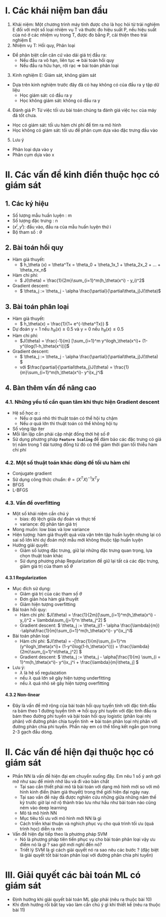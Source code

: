 
# **I. Các khái niệm ban đầu**
1. Khái niệm: Một chương trình máy tính được cho là học hỏi từ trải nghiệm E đối với một số loại nhiệm vụ T và thước đo hiệu suất P, nếu hiệu suất của nó ở các nhiệm vụ trong T, được đo bằng P, cải thiện theo trải nghiệm E
2. Nhiệm vụ T: Hồi quy, Phân loại
- Để phân biệt cần căn cứ vào dải giá trị đầu ra:
  - Nếu đầu ra vô hạn, liên tục => bài toán hồi quy
  - Nếu đầu ra hữu hạn, rời rạc => bài toán phân loại
3. Kinh nghiệm E: Giám sát, không giám sát
- Dựa trên kinh nghiệm trước đây đã có hay không có của đầu ra y tập dữ liệu
  - Học giám sát: có đầu ra y
  - Học không giám sát: không có đầu ra y
4. Đánh giá P: Từ việc tối ưu bài toán chúng ta đánh giá việc `học` của máy đã tốt chưa.
  - Học có giám sát: tối ưu hàm chi phí để tìm ra mô hình
  - Học không có giám sát: tối ưu để phân cụm dựa vào đặc trưng đầu vào
5. Lưu ý
  - Phân loại dựa vào y
  - Phân cụm dựa vào x

# **II. Các vấn đề kinh điển thuộc học có giám sát**
## 1. Các ký hiệu
- Số lượng mẫu huấn luyện : m
- Số lượng đặc trưng : n
- $(x^i, y^i)$: đầu vào, đầu ra của mẫu huấn luyện thứ i
- Bộ tham số : $\theta$

## 2. Bài toán hồi quy
- Hàm giả thuyết:
  - $ h_\theta (x) = \theta^Tx = \theta_0 + \theta_1x_1 + \theta_2x_2 + ... + \theta_nx_n$
- Hàm chi phí:
  - $ J(\theta) = \frac{1}{2m}\sum_{i=1}^m(h_\theta(x^i) - y_i)^2$
- Gradient descent:
  - $ \theta_j := \theta_j - \alpha \frac{\partial}{\partial\theta_j}J(\theta)$

## 3. Bài toán phân loại
- Hàm giả thuyết:
  - $ h_\theta(x) = \frac{1}{1+ e^{-\theta^Tx}} $
- Dự đoán y = 1 nếu $h_\theta(x) \ge 0.5$ và y = 0 nếu $h_\theta(x) \le 0.5$
- Hàm chi phí:
  - $J(\theta) = \frac{-1}{m} [\sum_{i=1}^m y^ilogh_\theta(x^i)+ (1-y^i)log(1-h_\theta(x^i))]$
- Gradient descent:
  - $ \theta_j := \theta_j - \alpha \frac{\partial}{\partial\theta_j}J(\theta) $
  - với $\frac{\partial}{\partial\theta_j}J(\theta) = \frac{1}{m}\sum_{i=1}^m(h_\theta(x^i)- y^i)x_j^i$

## 4. Bàn thêm vấn đề nâng cao
### 4.1. Những yếu tố cần quan tâm khi thực hiện Gradient descent
  - Hệ số học $\alpha$ :
    - Nếu $\alpha$ quá nhỏ thì thuật toán có thể hội tụ chậm
    - Nếu $\alpha$ quá lớn thì thuật toán có thể không hội tụ
  - Số vòng lặp iter
  - Mỗi lần lặp cần phải cập nhật đồng thời hệ số $\theta$
  - Sử dụng phương pháp **`Feature Scaling`** để đảm bảo các đặc trưng có giá trị nằm trong 1 dải tương đồng từ đó có thể giảm thời gian tối thiểu hàm chi phí
### 4.2. Một số thuật toán khác dùng để tối ưu hàm chí
  - Conjugate gradient
  - Sử dụng công thức chuẩn: $\theta = (X^TX)^{-1}X^Ty$
  - BFGS
  - L-BFGS
### 4.3. Vấn đề overfitting
  - Một số khái niệm cần chú ý
    - bias: độ lệch giữa dự đoán và thực tế
    - variance: độ phân tán giá trị
  - Mong muốn: low bias và low variance
  - Hiện tượng: hàm giả thuyết quá vừa vặn trên tập huấn luyện nhưng lại có sai số lớn khi dự đoán một mẫu mới không thuộc tập huấn luyện
  - Hướng giải quyết:
    - Giảm số lượng đặc trưng, giữ lại những đặc trưng quan trọng, lựa chọn thuật toán khác
    - Sử dụng phương pháp Regularization để giữ lại tất cả các đặc trưng, giảm giá trị của tham số $\theta$
  #### 4.3.1 Regularization
  - Mục đích sử dụng:
    - Giảm giá trị của các tham số $\theta$
    - Đơn giản hóa hàm giả thuyết
    - Giảm hiện tượng overfitting
  - Bài toán hồi quy:
    - Hàm chi phí: $J(\theta) = \frac{1}{2m}[\sum_{i=1}^m(h_\theta(x^i) - y_i)^2 + \lambda\sum_{j=1}^n \theta_j^2] $
    - Gradient descent: $ \theta_j := \theta_j(1 - \alpha \frac{\lambda}{m}) -\alpha\frac{1}{m}\sum_{i=1}^m(h_\theta(x^i)- y^i)x_j^i$
  - Bài toán phân loại
      - Hàm chi phí: $J(\theta) = -[\frac{1}{m}\sum_{i=1}^m (y^ilogh_\theta(x^i)+ (1-y^i)log(1-h_\theta(x^i))) + \frac{\lambda}{2m}\sum_{j=1}^n\theta_j^2] $
      - Gradient descent: $ \theta_j := \theta_j - \alpha[\frac{1}{m} \sum_{i = 1}^m(h_\theta(x^i)- y^i)x_j^i + \frac{\lambda}{m}\theta_j] $
  - Lưu ý:
    - $\lambda$ là hệ số regulazation
    - nếu $\lambda$ quá lớn sẽ gây hiện tượng underfitting
    - nếu $\lambda$ quá nhỏ sẽ gây hiện tượng overfitting

  #### 4.3.2 Non-linear
  - Đây là vấn đề mở rộng của bài toán hồi quy tuyến tính với đặc tính đầu ra bám theo 1 đường tuyền tính => hồi quy phi tuyến với đặc tính đầu ra bám theo đường phi tuyến và bài toán hồi quy logistic (phân loại nhị phân) với đường phân chia tuyến tính => bài toán phân loại nhị phân với đường phân chia phi tuyến. Phần này em có thể tổng kết ngắn gọn trong 2-3 gạch đầu dòng.


# **II. Các vấn đề hiện đại thuộc học có giám sát**
- Phần NN là vấn đề hiện đại em chuyển xuống đây. Em nêu 1 số ý anh gợi mở như sau để mình nhớ lâu và đi vào bản chất
  - Tại sao cần thiết phải mô tả bài toán với dạng mô hình mới so với mô hình kinh điển (hàm giả thuyết) trong thế giới hiện đại ngày nay.
  - Tại sao vấn đề này đã được nghiên cứu những giữa những năm thế kỷ trước giờ lại nở rộ thành trào lưu như hầu như bài toán nào cũng ném vào deep learning
  - Mô tả mô hình NN
  - Mục tiêu tối ưu với mô hình mới NN là gì
  - Cách triển khai thuận và nghich phục vụ cho quá trình tối ưu (quá trình học) diễn ra ntn
- Vấn đề hiện đại tiếp theo là phương pháp SVM
  - Nó là phương pháp tiên tiến phục vụ cho bài toán phân loại vậy ưu điểm nó là gì ? sao giờ mới nghĩ đến nó?
  - Triết lý SVM là gì cách giải quyết nó ra sao nêu các bước ? (đặc biệt là giải quyết tốt bài toán phân loại với đường phân chia phi tuyến)

# **III. Giải quyết các bài toán ML có giám sát**
- Định hướng khi giải quyết bài toán ML gặp phải (nêu ra thuộc bài 10)
- Khi định hướng rồi bắt tay vào làm cần chú ý gì khi thiết kế (nêu ra thuộc bài 11)

